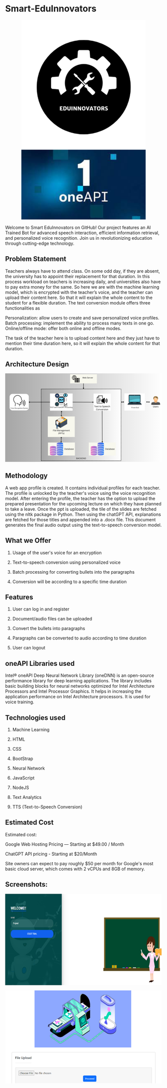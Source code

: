 # Smart-EduInnovators
<p align="center">
  <img src="https://github.com/Prajwal2001532/Smart-EduInnovators/blob/main/eduinnovaors%20logo.png" width="400" alt="Image 1">
  <img src="https://github.com/Prajwal2001532/Smart-EduInnovators/blob/main/oneapi%20logo.jpg" width="400" alt="Image 2">
</p>


Welcome to Smart EduInnovators on GitHub! Our project features an AI Trained Bot for advanced speech interaction, efficient information retrieval, and personalized voice recognition. Join us in revolutionizing education through cutting-edge technology.

## Problem Statement
Teachers always have to attend class. On some odd day, if they are absent, the university has to appoint their replacement for that duration. In this process workload on teachers is increasing daily, and universities also have to pay extra money for the same. So here we are with the machine learning model, which is encrypted with the teacher’s voice, and the teacher can upload their content here.
So that it will explain the whole content to the student for a flexible duration. The text conversion module offers three functionalities as 

Personalization: allow users to create and save personalized voice profiles.
Batch processing: implement the ability to process many  texts in one go.
Online/offline mode: offer both online and offline modes.

The task of the teacher here is to upload content here and they just have to mention their time duration here, so it will explain the whole content for that duration.

## Architecture Design
![alt_text](https://github.com/Prajwal2001532/Smart-EduInnovators/blob/main/Achitecture%20Diagram%20-%20EduInnovators%20(1).png)

## Methodology
A web app profile is created. It contains individual profiles for each teacher. The profile is unlocked by the teacher's voice using the voice recognition model. After entering the profile, the teacher has the option to upload the prepared presentation for the upcoming lecture on which they have planned to take a leave. Once the ppt is uploaded, the tile of the slides are fetched using the nltk package in Python. Then using the chatGPT API, explanations are fetched for those titles and appended into a .docx file.
This document generates the final audio output using the text-to-speech conversion model.

## What we Offer
1. Usage of the user's voice for an encryption

2. Text-to-speech conversion using personalized voice 

3. Batch processing for converting bullets into the paragraphs

4. Conversion will be according to a specific time duration

## Features

1. User can log in and register

2. Document/audio files can be uploaded
  
3. Convert the bullets into paragraphs
  
4. Paragraphs can be converted to audio according to time duration

5. User can logout

## oneAPI Libraries used

Intel® oneAPI Deep Neural Network Library (oneDNN) is an open-source performance library for deep learning applications. The library includes basic building blocks for neural networks optimized for Intel Architecture Processors and Intel Processor Graphics. It helps in increasing the application performance on Intel Architecture processors. It is used for voice training.

## Technologies used

1. Machine Learning

2. HTML

3. CSS

4. BootStrap

5. Neural Network

6. JavaScript

7. NodeJS

8. Text Analytics

9. TTS (Text-to-Speech Conversion)

## Estimated Cost

Estimated cost:

Google Web Hosting Pricing — Starting at $49.00 / Month

ChatGPT API pricing - Starting at $20/Month

Site owners can expect to pay roughly $50 per month for Google's most basic cloud server, which comes with 2 vCPUs and 8GB of memory.

## Screenshots:

![alt_text](https://github.com/Prajwal2001532/Smart-EduInnovators/blob/main/image-2%20md.png)

![alt_text](https://github.com/Prajwal2001532/Smart-EduInnovators/blob/main/iamge1%20mad.png)

